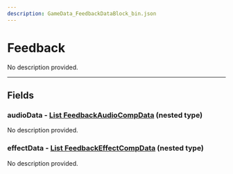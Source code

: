 ```yaml
---
description: GameData_FeedbackDataBlock_bin.json
---
```


# Feedback

No description provided.

***

## Fields

### audioData - [List FeedbackAudioCompData](../../nested-types/feedbackaudiocompdata.md) (nested type)

No description provided.

### effectData - [List FeedbackEffectCompData](../../nested-types/feedbackeffectcompdata.md) (nested type)

No description provided.
